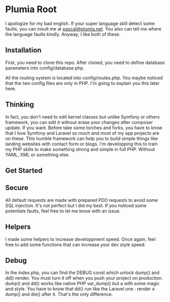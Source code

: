 
# Plumia Root

I apologize for my bad english. If your super language skill detect some faults, you can insult me at pascal@plumia.net. 
You also can tell me where the language faults kindly.
Anyway, I like both of these.

## Installation
First, you need to clone this repo.
After cloned, you need to define database parameters into config/database.php.

All the routing system is located into config/routes.php. You maybe noticed that the two config files are only in PHP. 
I'm going to explain you this later here.

## Thinking

In fact, you don't need to edit kernel classes but unlike Symfony or others framework, 
you can edit it without erase your changes after composer update. If you want.
Before take some torches and forks, you have to know that I love Symfony and Laravel so much and most of my app projects are on these.
This humble framework can help you to build simple things like landing websites with contact form or blogs. 
I'm developping this to train my PHP skills to make something strong and simple in full PHP. Without YAML, XML or something else.

## Get Started



## Secure

All default requests are made with prepared PDO requests to avoid some SQL injection. It's not perfect but I did my best.
If you noticed some potentials faults, feel free to let me know with an issue.

## Helpers

I made some helpers to increase developpment speed. Once again, feel free to add some functions that can increase your dev style speed.

## Debug

In the index.php, you can find the DEBUG const which unlock dump() and dd() render. 
You must turn it off when you push your project on production.
dump() and dd() works like native PHP var_dump() but a with some magic and style. 
You have to know that dd() run like the Laravel one : render a dump() and die() after it. That's the only difference.
